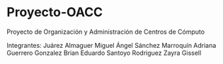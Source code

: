 # Proyecto-OACC
Proyecto de Organización y Administración de Centros de Cómputo

Integrantes:
Juárez Almaguer Miguel Ángel
Sánchez Marroquín Adriana
Guerrero Gonzalez Brian Eduardo
Santoyo Rodriguez Zayra Gissell
